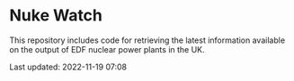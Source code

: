 # Nuke Watch

This repository includes code for retrieving the latest information available on the output of EDF nuclear power plants in the UK.

Last updated: 2022-11-19 07:08